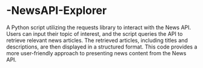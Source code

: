 # -NewsAPI-Explorer
A Python script utilizing the requests library to interact with the News API. Users can input their topic of interest, and the script queries the API to retrieve relevant news articles. 
The retrieved articles, including titles and descriptions, are then displayed in a structured format. 
This code provides a more user-friendly approach to presenting news content from the News API.
